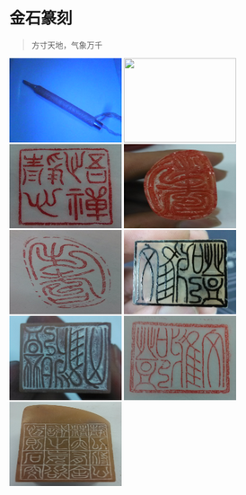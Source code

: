# 金石篆刻

> 方寸天地，气象万千

<img width="200" height="150" src="20100812-平口刀.jpg">
<img width="200" height="150" src="20120223-刀板指印章.jpg">
<img width="200" height="150" src="20131123-悟禅静心.png">

<img width="200" height="150" src="20140116-书生.png">
<img width="200" height="150" src="20140116-书生拓印.png">

<img width="200" height="150" src="20140221-印搞.png">
<img width="200" height="150" src="20140223-粗搞.png">
<img width="200" height="150" src="20140223-粗搞拓印.png">
<img width="200" height="150" src="20140223-边款粗搞.png">
